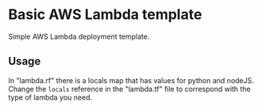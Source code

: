 # Basic AWS Lambda template
Simple AWS Lambda deployment template.

## Usage
In "lambda.rf" there is a locals map that has values for python and nodeJS.
Change the `locals` reference in the "lambda.tf" file to correspond with the type of lambda you need.

